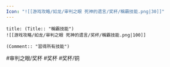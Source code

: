 ```yaml
---
Icon: "![[游戏攻略/如龙/审判之眼 死神的遗言/奖杯/稱霸技能.png|30]]"
---
```

```ad-common-bronze-trophy
title: (Title:: "稱霸技能")
![[游戏攻略/如龙/审判之眼 死神的遗言/奖杯/稱霸技能.png|100]]

(Comment:: "習得所有技能")
```

#审判之眼/奖杯 #奖杯 #奖杯/铜
